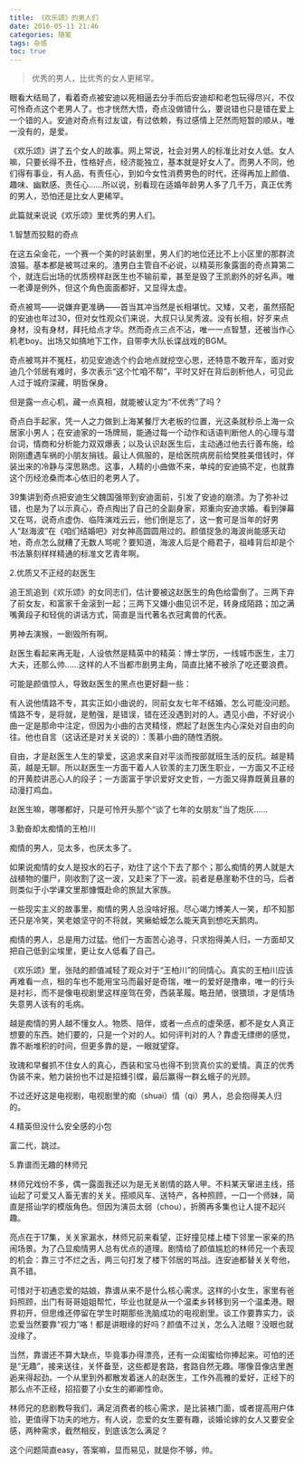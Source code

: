```yaml
---
title: 《欢乐颂》的男人们
date: 2016-05-11 21:46
categories: 随笔
tags: 杂感
toc: true
---
```

>优秀的男人，比优秀的女人更稀罕。

眼看大结局了，看着奇点被安迪以死相逼去分手而后安迪却和老包玩得尽兴，不仅可怜奇点这个老男人了。也才恍然大悟，奇点没做错什么，要说错也只是错在爱上一个错的人。安迪对奇点有过友谊，有过依赖，有过感情上茫然而短暂的顺从，唯一没有的，是爱。

《欢乐颂》讲了五个女人的故事。网上常说，社会对男人的标准比对女人低。女人嘛，只要长得不丑，性格好点，经济能独立，基本就是好女人了。而男人不同，他们得有事业，有人品，有责任心，到如今女性消费男色的时代，还得再加上颜值、趣味、幽默感、责任心……所以说，别看现在适婚年龄男人多了几千万，真正优秀的男人，恐怕还是比女人更稀罕。

此篇就来说说《欢乐颂》里优秀的男人们。

1.智慧而狡黠的奇点

在这五朵金花，一个赛一个美的时装剧里，男人们的地位还比不上小区里的那群流浪猫。基本都是被骂过来的。渣男白主管自不必说，以精英形象露面的奇点算第二个，就连后出场的优质榜样赵医生也不输前辈，甚至是毁了王凯剧外的好名声。唯一老谭是例外，但这个角色面面都好，又显得太虚。

奇点被骂——说嫌弃更准确——首当其冲当然是长相堪忧。又矮，又老，虽然搭配的安迪也年过30，但对女性观众们来说，大叔只认吴秀波。没有长相，好歹来点身材，没有身材，拜托给点才华。然而奇点三点不沾，唯一一点智慧，还被当作心机老boy。出场又如搞地下工作，自带李大队长谍战戏的BGM。

奇点被骂并不冤枉，初见安迪选个约会地点就挖空心思，还特意不敢开车，面对安迪几个邻居有难时，多次表示“这个忙咱不帮”，平时又好在背后剖析他人，可见此人过于城府深藏，明哲保身。

但是露一点心机，藏一点真相，就能被认定为“不优秀”了吗？

奇点白手起家，凭一人之力做到上海某餐厅大老板的位置，光这条就秒杀上海一众居家小男人；在安迪家的一场牌局，能通过每一个动作和话语判断他人的心理与潜台词，情商和分析能力双双爆表；以及认识赵医生后，主动通过他去行善布施，给刚刚遭遇车祸的小朋友捐钱。最让人佩服的，是给医院病房前给樊胜美借钱时，佯装出来的冷静与深思熟虑。这事，人精的小曲做不来，单纯的安迪搞不定，也就靠这个历经沧桑而本心依旧的老男人了。

39集讲到奇点把安迪生父魏国强带到安迪面前，引发了安迪的崩溃。为了弥补过错，也是为了以示真心，奇点掏出了自己的全副身家，郑重向安迪求婚。看到弹幕又在骂，说奇点虚伪、临阵演戏云云，他们倒是忘了，这一套可是当年的好男人“赵海波”在《咱们结婚吧》对女神高圆圆用过的。颜值捉急的海波尚能感天动地，奇点怎么就糟了无数人骂呢？要知道，海波人后是个瘾君子，祖峰背后却是个书法篆刻样样精通的标准文艺青年啊。

2.优质又不正经的赵医生

追王凯追到《欢乐颂》的女同志们，估计要被这赵医生的角色给雷倒了。三两下弃了前女友，和富家千金滚到一起；三两下又嫌小曲见识不足，转身成陌路；加之满嘴黄段子和轻佻的讲话方式，简直是当代著名衣冠禽兽的代表。

男神去演猴，一剧毁所有啊。

赵医生看起来再无耻，人设依然是精英中的精英：博士学历，一线城市医生，主刀大夫，还那么帅……这样的人不当都市剧男主角，简直比猪不被杀了吃还要浪费。

可能是颜值惊人，导致赵医生的黑点也更好翻一些：

有人说他情路不专，其实正如小曲说的，同前女友七年不结婚，怎么可能没问题。情路不专，是将就，是勉强，是错误，错在还没遇到对的人。遇见小曲，不好说小曲一定是那命中注定，但因为小曲的古灵精怪，燃起了赵医生内心深处对自由的向往。他也自言（这话还是对关关说的）：羡慕小曲的随性洒脱。

自由，才是赵医生人生的挚爱，这追求来自对平淡而按部就班生活的反抗。越是精英，越是无聊。所以赵医生一方面干着人人钦羡的主刀医生职业，一方面又不正经的开黄腔讲恶心人的段子；一方面富于学识爱好文史哲，一方面又得靠既黄且暴的动漫打鸡血。

赵医生嘛，哪哪都好，只是可怜开头那个“谈了七年的女朋友”当了炮灰……

3.勤奋却太痴情的王柏川

痴情的男人，见太多，也厌太多了。

如果说痴情的女人是投水的石子，劝住了这个下去了那个；那么痴情的男人就是大战植物的僵尸，刚收割了这一波，又赶来了下一波。前者是悬崖勒不住的马，后者则类似于小学课文里那慷慨赴命的旅鼠大家族。

一些现实主义的故事里，痴情的男人总没啥好报。尽心竭力博美人一笑，却不知那还只是冷笑，笑老娘坚守的不将就，笑癞蛤蟆怎么能天真到想吃天鹅肉。

痴情的男人，总是用力过猛。他们一方面苦心追寻，只求抱得美人归，一方面却又把自己低到尘埃里，更让女人低看了自己。

《欢乐颂》里，张陆的颜值减轻了观众对于“王柏川”的同情心。真实的王柏川应该再难看一点，租的车也不能用宝马而最好是奇瑞，唯一的爱好是撸串，唯一的行头是衬衫，而不是像电视剧里这样座驾在旁，西装革履。略丑陋，很猥琐，才是情场失意男人该有的毛病。

越是痴情的男人越不懂女人。物质、陪伴，或者一点点的虚荣感，都不是女人真正想要的东西。她们要的，只是一个对的人。如何评判对的人？靠虚无缥缈的感觉，靠不断堆积的时间，但更多靠的是，一眼就望穿。

玫瑰和早餐抓不住女人的真心，西装和宝马也得不到货真价实的爱情。真正的优秀伪装不来，勉力装扮也不过是招蜂引蝶，最后赢得一群幺蛾子的光顾。

不过还好这是电视剧，电视剧里的痴（shuai）情（qi）男人，总会抱得美人归的。

4.精英但没什么安全感的小包

富二代，跳过。

5.靠谱而无趣的林师兄

林师兄戏份不多，偶一露面我还以为是无关剧情的路人甲。不料某天窜进主线，搭讪起了可爱又人畜无害的关关。搭顺风车、送特产，各种照顾，一口一个师妹，简直是搭讪学的模版角色。但因为演员太弱（chou），折腾再多集也让人提不起兴趣。

亮点在于17集，关关家漏水，林师兄前来看望，正好撞见楼上楼下邻里一家亲的热闹场景。为了凸显痴情男人总有优点的道理。剧情给了颜值尴尬的林师兄一个表现的机会：靠三寸不烂之舌，两三句打发了楼下邻居的骂战。连安迪都替关关夸他，真不错。

可惜对于初通恋爱的姑娘，靠谱从来不是什么核心需求。这样的小女生，家里有爸妈照顾，出门有哥哥姐姐帮忙，毕业也就是从一个温柔乡转移到另一个温柔港。眼界初开，但思维还停留在学生时期那些洗脑成功的电视剧里。谈工作要靠实力，谈恋爱当然要靠“视力”咯！都是讲眼缘的好吗？颜值不过关，怎么入法眼？没眼也就没缘了。

当然，靠谱还不算大缺点，毕竟事办得漂亮，还有一众闺蜜给你捧起来。可怕的还是“无趣”，接来送往，关怀备至，这些都是套路，套路自然无趣。哪像音像店里邂逅来得起劲。一个从里到外都散发着迷人的赵医生，工作外高雅的爱好，正经下的那么点不正经，招招要了小女生的卿卿性命。

林师兄的悲剧教导我们，满足消费者的核心需求，是比装裱门面，或者提高用户体验，更值得下功夫的地方。有人说，恋爱的女生要有趣，谈婚论嫁的女人又要安全感，两种需求，截然相反，到底该怎么满足？

这个问题简直easy，答案嘛，显而易见，就是你不够，帅。
